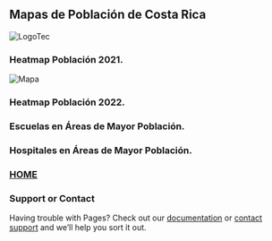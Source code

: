 ## Mapas de Población de Costa Rica

![LogoTec](/MapaProyecto2SIG/docs/assets/logo_tec.jpg)

### Heatmap Población 2021.


![Mapa](/MapaProyecto2SIG/docs/assets/pob2021Final.jpg)

### Heatmap Población 2022.

### Escuelas en Áreas de Mayor Población.

### Hospitales en Áreas de Mayor Población.

### [HOME](./README.md)

### Support or Contact

Having trouble with Pages? Check out our [documentation](https://docs.github.com/categories/github-pages-basics/) or [contact support](https://support.github.com/contact) and we’ll help you sort it out.
